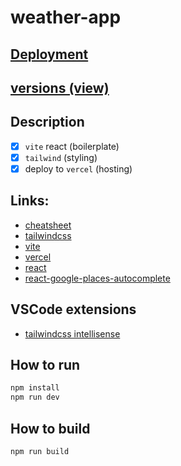 # weather-app

## [Deployment](https://weather-agxiuzgqc-nemo-git-hub.vercel.app/)

## [versions (view)](/docs/versions.md)

## Description

- [x] `vite` react (boilerplate)
- [x] `tailwind` (styling)
- [x] deploy to `vercel` (hosting)

## Links:

- [cheatsheet](https://tailwindcomponents.com/cheatsheet/)
- [tailwindcss](https://tailwindcss.com/docs)
- [vite](https://vitejs.dev/guide/)
- [vercel](https://vercel.com/)
- [react](https://reactjs.org/)
- [react-google-places-autocomplete](https://tintef.github.io/react-google-places-autocomplete/)

## VSCode extensions

- [tailwindcss intellisense](https://marketplace.visualstudio.com/items?itemName=bradlc.vscode-tailwindcss)

## How to run

```bash
npm install
npm run dev
```

## How to build

```bash
npm run build
```
